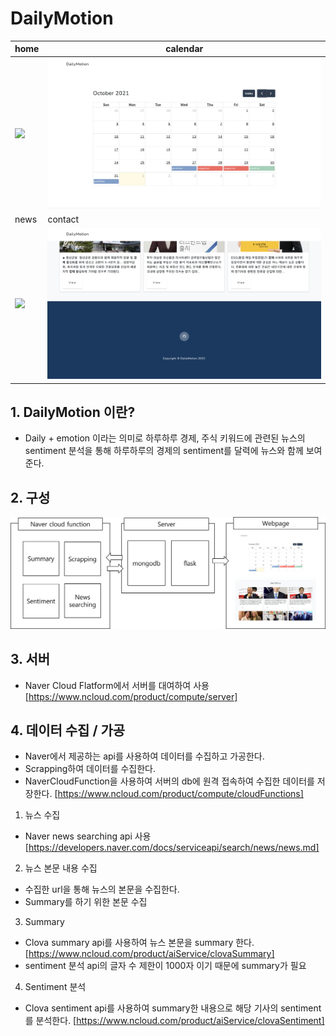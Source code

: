 # DailyMotion
|home|calendar|
|----|----|
|<img src="https://github.com/LIMM036/my_news_webpage/blob/master/images/home.png">|<img src="https://github.com/LIMM036/my_news_webpage/blob/master/images/calendar.png">|
|news|contact|
|<img src="https://github.com/LIMM036/my_news_webpage/blob/master/images/news.png">|<img src="https://github.com/LIMM036/my_news_webpage/blob/master/images/contact.png">|

## 1. DailyMotion 이란?

- Daily + emotion 이라는 의미로 하루하루 경제, 주식 키워드에 관련된 뉴스의 sentiment 분석을 통해 하루하루의 경제의 sentiment를 달력에 뉴스와 함께 보여준다.

## 2. 구성

![](https://github.com/LIMM036/my_news_webpage/blob/master/images/configuration.png)

## 3. 서버
- Naver Cloud Flatform에서 서버를 대여하여 사용 [https://www.ncloud.com/product/compute/server]


## 4. 데이터 수집 / 가공  
 - Naver에서 제공하는 api를 사용하여 데이터를 수집하고 가공한다.  
 - Scrapping하여 데이터를 수집한다.  
 - NaverCloudFunction을 사용하여 서버의 db에 원격 접속하여 수집한 데이터를 저장한다. [https://www.ncloud.com/product/compute/cloudFunctions]


  1. 뉴스 수집  
  - Naver news searching api 사용 [https://developers.naver.com/docs/serviceapi/search/news/news.md]

  2. 뉴스 본문 내용 수집  
  - 수집한 url을 통해 뉴스의 본문을 수집한다.
  - Summary를 하기 위한 본문 수집

  3. Summary  
  - Clova summary api를 사용하여 뉴스 본문을 summary 한다. [https://www.ncloud.com/product/aiService/clovaSummary]
  - sentiment 분석 api의 글자 수 제한이 1000자 이기 때문에 summary가 필요

  4. Sentiment 분석  
  - Clova sentiment api를 사용하여 summary한 내용으로 해당 기사의 sentiment를 분석한다. [https://www.ncloud.com/product/aiService/clovaSentiment]
